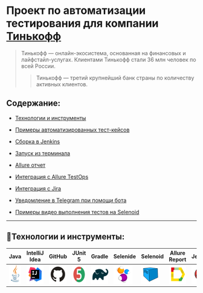 # Проект по автоматизации тестирования для компании [Тинькофф](https://www.tinkoff.ru/)

> Тинькофф — онлайн-экосистема, основанная на финансовых и лайфстайл-услугах. Клиентами Тинькофф стали 36 млн человек по всей России.
>> Тинькофф — третий крупнейший банк страны по количеству активных клиентов.

## **Содержание:**

* <a href="#tools">Технологии и инструменты</a>

* <a href="#cases">Примеры автоматизированных тест-кейсов</a>

* <a href="#jenkins">Сборка в Jenkins</a>

* <a href="#console">Запуск из терминала</a>

* <a href="#allure">Allure отчет</a>

* <a href="#allure-testops">Интеграция с Allure TestOps</a>

* <a href="#jira">Интеграция с Jira</a>

* <a href="#telegram">Уведомление в Telegram при помощи бота</a>

* <a href="#video">Примеры видео выполнения тестов на Selenoid</a>

---

<a id="tools"></a>
## **🔨Технологии и инструменты:**</a>

| Java                                                                                                    | IntelliJ  <br>  Idea                                                                                              | GitHub                                                                                                    | JUnit 5                                                                                                          | Gradle                                                                                                    | Selenide                                                                                                        | Selenoid                                                                                                                 | Allure <br> Report                                                                                                        | Jenkins                                                                                                         | Jira                                                                                                                                   | Telegram                                                                                                           |                                                                                              Allure <br> TestOps |
|:--------------------------------------------------------------------------------------------------------|-------------------------------------------------------------------------------------------------------------------|-----------------------------------------------------------------------------------------------------------|------------------------------------------------------------------------------------------------------------------|-----------------------------------------------------------------------------------------------------------|-----------------------------------------------------------------------------------------------------------------|--------------------------------------------------------------------------------------------------------------------------|---------------------------------------------------------------------------------------------------------------------------|-----------------------------------------------------------------------------------------------------------------|----------------------------------------------------------------------------------------------------------------------------------------|--------------------------------------------------------------------------------------------------------------------|-----------------------------------------------------------------------------------------------------------------:|
| <a href="https://www.java.com/"><img src="media/logo/Java.svg" width="50" height="50"  alt="Java"/></a> | <a href="https://www.jetbrains.com/idea/"><img src="media/logo/Idea.svg" width="50" height="50"  alt="IDEA"/></a> | <a href="https://github.com/"><img src="media/logo/GitHub.svg" width="50" height="50"  alt="Github"/></a> | <a href="https://junit.org/junit5/"><img src="media/logo/JUnit5.svg" width="50" height="50"  alt="JUnit 5"/></a> | <a href="https://gradle.org/"><img src="media/logo/Gradle.svg" width="50" height="50"  alt="Gradle"/></a> | <a href="https://selenide.org/"><img src="media/logo/Selenide.svg" width="50" height="50"  alt="Selenide"/></a> | <a href="https://aerokube.com/selenoid/"><img src="media/logo/Selenoid.svg" width="50" height="50"  alt="Selenoid"/></a> | <a href="https://github.com/allure-framework"><img src="media/logo/Allure.svg" width="50" height="50"  alt="Allure"/></a> | <a href="https://www.jenkins.io/"><img src="media/logo/Jenkins.svg" width="50" height="50"  alt="Jenkins"/></a> | <a href="https://www.atlassian.com/software/jira/"><img src="media/logo/Jira.svg" width="50" height="50" alt="Java" title="Java"/></a> | <a href="https://web.telegram.org/"><img src="media/logo/Telegram.svg" width="50" height="50" alt="Telegram"/></a> |    <a href="https://qameta.io/"><img src="media/logo/Allure_TO.svg" width="50" height="50" alt="Allure_TO"/></a> |